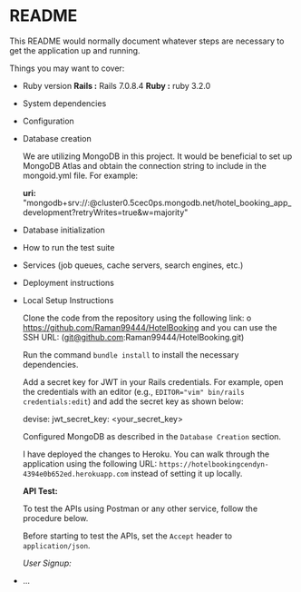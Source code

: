 # README

This README would normally document whatever steps are necessary to get the
application up and running.

Things you may want to cover:

* Ruby version
    **Rails :** Rails 7.0.8.4
    **Ruby :** ruby 3.2.0
* System dependencies

* Configuration

* Database creation

    We are utilizing MongoDB in this project. It would be beneficial to set up MongoDB Atlas and obtain the connection string to include in the mongoid.yml file. For example:

    **uri:** "mongodb+srv://<USERNAME>:<PASSWORD>@cluster0.5cec0ps.mongodb.net/hotel_booking_app_development?retryWrites=true&w=majority"

* Database initialization

* How to run the test suite

* Services (job queues, cache servers, search engines, etc.)

* Deployment instructions

* Local Setup Instructions

    Clone the code from the repository using the following link: o https://github.com/Raman99444/HotelBooking and you can use the SSH URL: (git@github.com:Raman99444/HotelBooking.git)

    Run the command `bundle install` to install the necessary dependencies.

    Add a secret key for JWT in your Rails credentials. For example, open the credentials with an editor (e.g., `EDITOR="vim" bin/rails credentials:edit`) and add the secret key as shown below:

    devise:
        jwt_secret_key: <your_secret_key>

    Configured MongoDB as described in the `Database Creation` section.

    I have deployed the changes to Heroku. You can walk through the application using the following URL: `https://hotelbookingcendyn-4394e0b652ed.herokuapp.com` instead of setting it up locally.

    **API Test:**

    To test the APIs using Postman or any other service, follow the procedure below.

    Before starting to test the APIs, set the `Accept` header to `application/json`.

    *User Signup:*
    


* ...

